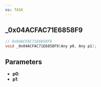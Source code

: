 ```yaml
---
ns: TASK
---
```

## _0x04ACFAC71E6858F9

```c
// 0x04ACFAC71E6858F9
void _0x04ACFAC71E6858F9(Any p0, Any p1);
```

## Parameters
* **p0**:
* **p1**:
